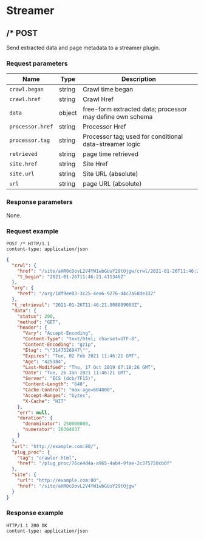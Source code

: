 # Streamer

## /* POST

Send extracted data and page metadata to a streamer plugin.

### Request parameters

| Name             | Type   | Description                                               |
|------------------|--------|-----------------------------------------------------------|
| `crawl.began`    | string | Crawl time began                                          |
| `crawl.href`     | string | Crawl Href                                                |
| `data`           | object | free-form extracted data; processor may define own schema |
| `processor.href` | string | Processor Href                                            |
| `processor.tag`  | string | Processor tag; used for conditional data-streamer logic   |
| `retrieved`      | string | page time retrieved                                       |
| `site.href`      | string | Site Href                                                 |
| `site.url`       | string | Site URL (absolute)                                       |
| `url`            | string | page URL (absolute)                                       |

### Response parameters

None.

### Request example

```http
POST /* HTTP/1.1
content-type: application/json
```

```json
{
  "crwl": {
    "href": "/site/aHR0cDovL2V4YW1wbGUuY29tOjgw/crwl/2021-01-26T11:46:21.411346Z",
    "t_begin": "2021-01-26T11:46:21.411346Z"
  },
  "org": {
    "href": "/org/1df9ee03-3c25-4ea6-9276-d4c7a58de332"
  },
  "t_retrieval": "2021-01-26T11:46:21.908809003Z",
  "data": {
    "status": 200,
    "method": "GET",
    "header": {
      "Vary": "Accept-Encoding",
      "Content-Type": "text/html; charset=UTF-8",
      "Content-Encoding": "gzip",
      "Etag": "\"3147526947\"",
      "Expires": "Tue, 02 Feb 2021 11:46:21 GMT",
      "Age": "425384",
      "Last-Modified": "Thu, 17 Oct 2019 07:18:26 GMT",
      "Date": "Tue, 26 Jan 2021 11:46:21 GMT",
      "Server": "ECS (dcb/7F15)",
      "Content-Length": "648",
      "Cache-Control": "max-age=604800",
      "Accept-Ranges": "bytes",
      "X-Cache": "HIT"
    },
    "err": null,
    "duration": {
      "denominator": 250000000,
      "numerator": 30304037
    }
  },
  "url": "http://example.com:80/",
  "plug_proc": {
    "tag": "crawler-html",
    "href": "/plug_proc/76ce4d4a-a965-4ab4-9fae-2c375750cb0f"
  },
  "site": {
    "url": "http://example.com:80",
    "href": "/site/aHR0cDovL2V4YW1wbGUuY29tOjgw"
  }
}
```

### Response example

```http
HTTP/1.1 200 OK
content-type: application/json
```
